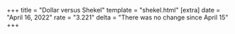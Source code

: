 +++
title = "Dollar versus Shekel"
template = "shekel.html"
[extra]
date = "April 16, 2022"
rate = "3.221"
delta = "There was no change since April 15"
+++
